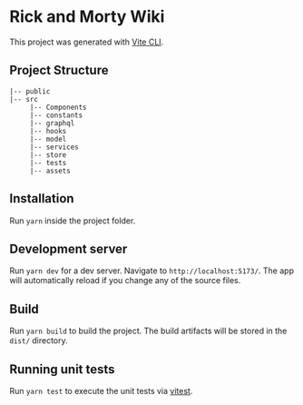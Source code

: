 # Rick and Morty Wiki

This project was generated with [Vite CLI](https://vitejs.dev/guide/cli.html).

## Project Structure

```
|-- public
|-- src
     |-- Components
     |-- constants
     |-- graphql
     |-- hooks
     |-- model
     |-- services
     |-- store
     |-- tests
     |-- assets

```

## Installation

Run `yarn` inside the project folder.

## Development server

Run `yarn dev` for a dev server. Navigate to `http://localhost:5173/`. The app will automatically reload if you change any of the source files.

## Build

Run `yarn build` to build the project. The build artifacts will be stored in the `dist/` directory.

## Running unit tests

Run `yarn test` to execute the unit tests via [vitest](https://vitest.dev/).

